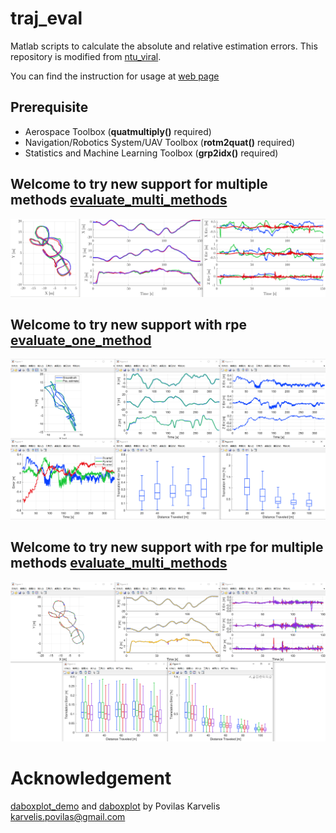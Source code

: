 # traj_eval
Matlab scripts to calculate the absolute and relative estimation errors. This repository is modified from [ntu_viral](https://github.com/ntu-aris/viral_eval).

You can find the instruction for usage at [web page](https://ntu-aris.github.io/ntu_viral_dataset/evaluation_tutorial.html)

## Prerequisite

- Aerospace Toolbox (**quatmultiply()** required)
- Navigation/Robotics System/UAV Toolbox (**rotm2quat()** required)
- Statistics and Machine Learning Toolbox (**grp2idx()** required)



## Welcome to try new support for multiple methods [evaluate_multi_methods](eval/evaluate_multi_methods.m)

![](fig/eee_03.png)

## Welcome to try new support with rpe [evaluate_one_method](eval/evaluate_one_method.m.m)

![](fig/eval_one.png)

## Welcome to try new support with rpe for multiple methods [evaluate_multi_methods](eval/evaluate_multi_methods.m)

![](fig/eval_all.png)

# Acknowledgement

[daboxplot_demo](daboxplot_demo.m) and [daboxplot](daboxplot.m) by Povilas Karvelis <karvelis.povilas@gmail.com>

